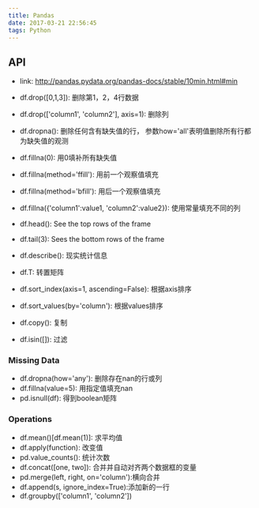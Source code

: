 ```yaml
---
title: Pandas
date: 2017-03-21 22:56:45
tags: Python
---
```



## API
- link: http://pandas.pydata.org/pandas-docs/stable/10min.html#min

- df.drop([0,1,3]): 删除第1，2，4行数据
- df.drop(['column1', 'column2'], axis=1): 删除列
- df.dropna(): 删除任何含有缺失值的行， 参数how='all'表明值删除所有行都为缺失值的观测
- df.fillna(0): 用0填补所有缺失值
- df.fillna(method='ffill'): 用前一个观察值填充
- df.fillna(method='bfill'): 用后一个观察值填充
- df.fillna({'column1':value1, 'column2':value2}): 使用常量填充不同的列
- df.head(): See the top rows of the frame
- df.tail(3): Sees the bottom rows of the frame
- df.describe(): 现实统计信息
- df.T: 转置矩阵
- df.sort_index(axis=1, ascending=False): 根据axis排序
- df.sort_values(by='column'): 根据values排序
- df.copy(): 复制
- df.isin([]): 过滤

### Missing Data
- df.dropna(how='any'): 删除存在nan的行或列
- df.fillna(value=5): 用指定值填充nan
- pd.isnull(df):  得到boolean矩阵

### Operations
- df.mean()[df.mean(1)]: 求平均值
- df.apply(function): 改变值
- pd.value_counts(): 统计次数
- df.concat([one, two]): 合并并自动对齐两个数据框的变量
- pd.merge(left, right, on='column'):横向合并
- df.append(s, ignore_index=True):添加新的一行
- df.groupby(['column1', 'column2'])